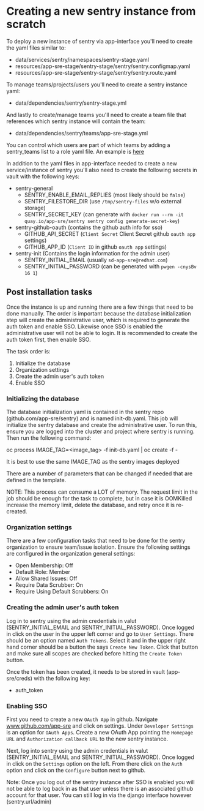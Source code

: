 # Creating a new sentry instance from scratch

To deploy a new instance of sentry via app-interface you'll need to create the yaml files similar to:

- data/services/sentry/namespaces/sentry-stage.yaml
- resources/app-sre-stage/sentry-stage/sentry/sentry.configmap.yaml
- resources/app-sre-stage/sentry-stage/sentry/sentry.route.yaml

To manage teams/projects/users you'll need to create a sentry instance yaml:

- data/dependencies/sentry/sentry-stage.yml

And lastly to create/manage teams you'll need to create a team file that references which sentry instance will contain the team:

- data/dependencies/sentry/teams/app-sre-stage.yml

You can control which users are part of which teams by adding a sentry_teams list to a role yaml file.  An example is [here](/data/teams/app-sre/roles/app-sre.yml)

In addition to the yaml files in app-interface needed to create a new service/instance of sentry you'll also need to create the following secrets in vault with the following keys:

- sentry-general
  - SENTRY_ENABLE_EMAIL_REPLIES (most likely should be `false`)
  - SENTRY_FILESTORE_DIR (use `/tmp/sentry-files` w/o external storage)
  - SENTRY_SECRET_KEY (can generate with `docker run --rm -it quay.io/app-sre/sentry sentry config generate-secret-key`)
- sentry-github-oauth (contains the github auth info for sso)
  - GITHUB_API_SECRET (`Client Secret` Client Secret github `oauth app` settings)
  - GITHUB_APP_ID (`Client ID` in github `oauth app` settings)
- sentry-init (Contains the login information for the admin user)
  - SENTRY_INITIAL_EMAIL (usually `sd-app-sre@redhat.com`)
  - SENTRY_INITIAL_PASSWORD (can be generated with `pwgen -cnysBv 16 1`)

## Post installation tasks

Once the instance is up and running there are a few things that need to be done manually. The order is important because the database initialization step will create the administrative user, which is required to generate the auth token and enable SSO.  Likewise once SSO is enabled the administrative user will not be able to login.  It is recommended to create the auth token first, then enable SSO.

The task order is:

1. Initialize the database
2. Organization settings
3. Create the admin user's auth token
4. Enable SSO

### Initializing the database

The database initialization yaml is contained in the sentry repo (github.com/app-sre/sentry) and is named init-db.yaml.  This job will initialize the sentry database and create the administrative user.  To run this, ensure you are logged into the cluster and project where sentry is running.  Then run the following command:

oc process IMAGE_TAG=<image_tag> -f init-db.yaml | oc create -f -

It is best to use the same IMAGE_TAG as the sentry images deployed

There are a number of parameters that can be changed if needed that are defined in the template.

NOTE: This process can consume a LOT of memory.  The request limit in the job should be enough for the task to complete, but in case it is OOMKilled increase the memory limit, delete the database, and retry once it is re-created.

### Organization settings

There are a few configuration tasks that need to be done for the sentry organization to ensure team/issue isolation.  Ensure the following settings are configured in the organization general settings:

- Open Membership: Off
- Default Role: Member
- Allow Shared Issues: Off
- Require Data Scrubber: On
- Require Using Default Scrubbers: On

### Creating the admin user's auth token

Log in to sentry using the admin credentials in valut (SENTRY_INITIAL_EMAIL and SENTRY_INITIAL_PASSWORD).  Once logged in click on the user in the upper left corner and go to `User Settings`.  There should be an option named `Auth Tokens`.  Select it and in the upper right hand corner should be a button the says `Create New Token`. Click that button and make sure all scopes are checked before hitting the `Create Token` button.

Once the token has been created, it needs to be stored in vault (app-sre/creds) with the following key:

- auth_token

### Enabling SSO

First you need to create a new `OAuth App` in github.  Navigate www.github.com/app-sre and click on settings.  Under `Developer Settings` is an option for `OAuth Apps`.  Create a new OAuth App pointing the `Homepage URL` and `Authorization callback URL` to the new sentry instance.

Next, log into sentry using the admin credentials in valut (SENTRY_INITIAL_EMAIL and SENTRY_INITIAL_PASSWORD).  Once logged in click on the `Settings` option on the left.  From there click on the `Auth` option and click on the `Configure` button next to github.

Note: Once you log out of the sentry instance after SSO is enabled you will not be able to log back in as that user unless there is an associated github account for that user.  You can still log in via the django interface however (sentry.url/admin)
